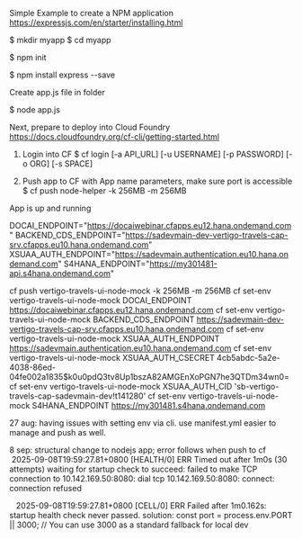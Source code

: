 Simple Example to create a NPM application
https://expressjs.com/en/starter/installing.html

$ mkdir myapp
$ cd myapp

$ npm init

$ npm install express --save

Create app.js file in folder

$ node app.js

Next, prepare to deploy into Cloud Foundry
https://docs.cloudfoundry.org/cf-cli/getting-started.html
1) Login into CF
$ cf login [-a API_URL] [-u USERNAME] [-p PASSWORD] [-o ORG] [-s SPACE]

2) Push app to CF with App name parameters, make sure port is accessible
$ cf push node-helper -k 256MB -m 256MB

App is up and running

DOCAI_ENDPOINT="https://docaiwebinar.cfapps.eu12.hana.ondemand.com"
BACKEND_CDS_ENDPOINT="https://sadevmain-dev-vertigo-travels-cap-srv.cfapps.eu10.hana.ondemand.com"
XSUAA_AUTH_ENDPOINT="https://sadevmain.authentication.eu10.hana.ondemand.com"
S4HANA_ENDPOINT="https://my301481-api.s4hana.ondemand.com"



cf push vertigo-travels-ui-node-mock -k 256MB -m 256MB
cf set-env vertigo-travels-ui-node-mock DOCAI_ENDPOINT https://docaiwebinar.cfapps.eu12.hana.ondemand.com
cf set-env vertigo-travels-ui-node-mock BACKEND_CDS_ENDPOINT https://sadevmain-dev-vertigo-travels-cap-srv.cfapps.eu10.hana.ondemand.com
cf set-env vertigo-travels-ui-node-mock XSUAA_AUTH_ENDPOINT https://sadevmain.authentication.eu10.hana.ondemand.com
cf set-env vertigo-travels-ui-node-mock XSUAA_AUTH_CSECRET 4cb5abdc-5a2e-4038-86ed-04fe002a1835$k0u0pdQ3tv8Up1bszA82AMGEnXoPGN7he3QTDm34wn0=
cf set-env vertigo-travels-ui-node-mock XSUAA_AUTH_CID 'sb-vertigo-travels-cap-sadevmain-dev!t141280'
cf set-env vertigo-travels-ui-node-mock S4HANA_ENDPOINT https://my301481.s4hana.ondemand.com

27 aug: having issues with setting env via cli.
use manifest.yml
easier to manage and push as well.

8 sep: structural change to nodejs app; error follows when push to cf
 2025-09-08T19:59:27.81+0800 [HEALTH/0] ERR Timed out after 1m0s (30 attempts) waiting for startup check to succeed: failed to make TCP connection to 10.142.169.50:8080: dial tcp 10.142.169.50:8080: connect: connection refused

   2025-09-08T19:59:27.81+0800 [CELL/0] ERR Failed after 1m0.162s: startup health check never passed.
solution:
const port = process.env.PORT || 3000; // You can use 3000 as a standard fallback for local dev
